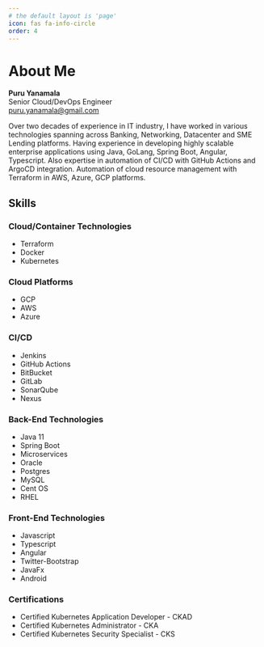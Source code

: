 ```yaml
---
# the default layout is 'page'
icon: fas fa-info-circle
order: 4
---
```


# About Me

**Puru Yanamala**  
Senior Cloud/DevOps Engineer  
[puru.yanamala@gmail.com](mailto:puru.yanamala@gmail.com)

Over two decades of experience in IT industry, I have worked in various technologies spanning across Banking, Networking, Datacenter and SME Lending platforms. Having experience in developing highly scalable enterprise applications using Java, GoLang, Spring Boot, Angular, Typescript. Also expertise in automation of CI/CD with GitHub Actions and ArgoCD integration. Automation of cloud resource management with Terraform in AWS, Azure, GCP platforms.

## Skills

### Cloud/Container Technologies
- Terraform
- Docker
- Kubernetes

### Cloud Platforms
- GCP
- AWS
- Azure

### CI/CD
- Jenkins
- GitHub Actions
- BitBucket
- GitLab
- SonarQube
- Nexus

### Back-End Technologies
- Java 11
- Spring Boot
- Microservices
- Oracle
- Postgres
- MySQL
- Cent OS
- RHEL

### Front-End Technologies
- Javascript
- Typescript
- Angular
- Twitter-Bootstrap
- JavaFx
- Android

### Certifications
- Certified Kubernetes Application Developer - CKAD
- Certified Kubernetes Administrator - CKA
- Certified Kubernetes Security Specialist - CKS